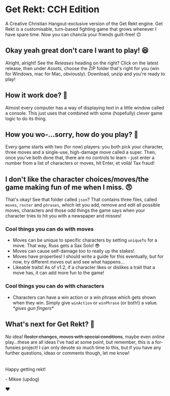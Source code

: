 # Get Rekt: CCH Edition
A Creative Christian Hangout-exclusive version of the Get Rekt engine.
Get Rekt is a customisable, turn-based fighting game that grows whenever I have spare time. Now you can chancla your friends guilt-free! 🙃

## Okay yeah great don't care I want to play! 😆
Alright, alright!
See the _Releases_ heading on the right? Click on the latest release, then under _Assets_, choose the ZIP folder that's right for you (win for Windows, mac for Mac, obviously). Download, unzip and you're ready to play!

## How it work doe? 🤔
Almost every computer has a way of displaying text in a little window called a console. This just uses that combined with some (hopefully) clever game logic to do its thing.

## How you wo-...sorry, how do you play? 🤨
Every game starts with two (for now) players: you both pick your character, three moves and a single-use, high-damage move called a super.
Then, once you've both done that, there are no controls to learn - just enter a number from a list of characters or moves, hit Enter, et voilà! Tax fraud!

## I don't like the character choices/moves/the game making fun of me when I miss. 😠
That's okay! See that folder called `json`? That contains three files, called `moves`, `roster` and `phrases`, which let you add, remove and edit all possible moves, characters and those odd things the game says when your character tries to hit you with a newspaper and misses!

### Cool things you can do with moves
- Moves can be unique to specific characters by setting `uniqueTo` for a move. That way, Russ gets a Sax Solo! 😎
- Moves can cause self-damage too to really up the stakes!
- Moves have properties! I should write a guide for this eventually, but for now, try different moves out and see what happens...
- Likeable traits! As of v1.2, if a character likes or dislikes a trait that a move has, it can add more fun to the game!

### Cool things you can do with characters
- Characters can have a win action or a win phrase which gets shown when they win. Simply give `winAction` or `winPhrase` (or both!) a value. _\*gives gun fingers\*_

## What's next for Get Rekt? 🤩
No idea! ~~Roster changes~~, ~~moves with special conditions~~, maybe even online play...these are all ideas I've had at some point, but remember, this is a for-funsies project! I can only devote so much time to this, but if you have any further questions, ideas or comments though, let me know!
\
\
\
Happy getting rekt!

\- Mikee (updog)

❤️